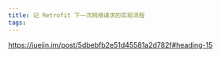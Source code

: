```yaml
---
title: 记 Retrofit 下一次网络请求的实现流程
tags:
---
```



https://juejin.im/post/5dbebfb2e51d45581a2d782f#heading-15